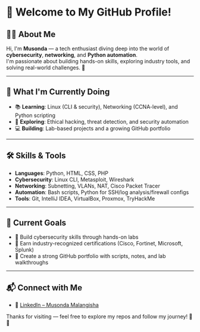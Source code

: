 # 👋 Welcome to My GitHub Profile!

## 👩‍💻 About Me
Hi, I'm **Musonda** — a tech enthusiast diving deep into the world of **cybersecurity**, **networking**, and **Python automation**.  
I'm passionate about building hands-on skills, exploring industry tools, and solving real-world challenges. 🚀

---

## 🌱 What I'm Currently Doing
- 📚 **Learning**: Linux (CLI & security), Networking (CCNA-level), and Python scripting  
- 🔐 **Exploring**: Ethical hacking, threat detection, and security automation  
- 💻 **Building**: Lab-based projects and a growing GitHub portfolio

---

## 🛠️ Skills & Tools
- **Languages**: Python, HTML, CSS, PHP  
- **Cybersecurity**: Linux CLI, Metasploit, Wireshark  
- **Networking**: Subnetting, VLANs, NAT, Cisco Packet Tracer  
- **Automation**: Bash scripts, Python for SSH/log analysis/firewall configs  
- **Tools**: Git, IntelliJ IDEA, VirtualBox, Proxmox, TryHackMe

---

## 🎯 Current Goals
- 🧠 Build cybersecurity skills through hands-on labs  
- 📜 Earn industry-recognized certifications (Cisco, Fortinet, Microsoft, Splunk)  
- 💼 Create a strong GitHub portfolio with scripts, notes, and lab walkthroughs  

---

## 📬 Connect with Me
- 💼 [LinkedIn – Musonda Malangisha](https://www.linkedin.com/in/musonda-malangisha)

Thanks for visiting — feel free to explore my repos and follow my journey! 🔐✨
